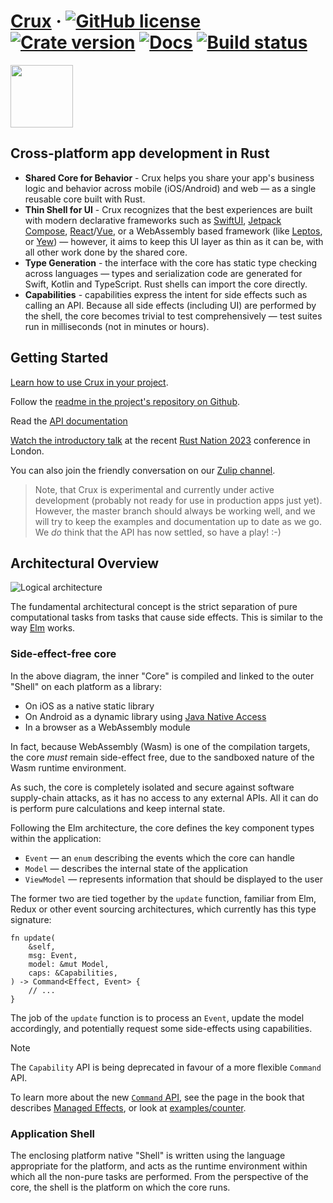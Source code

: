 # [Crux](https://red-badger.com/crux) &middot; [![GitHub license](https://img.shields.io/github/license/redbadger/crux?color=blue)](https://github.com/redbadger/crux/blob/master/LICENSE) [![Crate version](https://img.shields.io/crates/v/crux_core.svg)](https://crates.io/crates/crux_core) [![Docs](https://img.shields.io/badge/docs.rs-crux_core-green)](https://docs.rs/crux_core/) [![Build status](https://img.shields.io/github/actions/workflow/status/redbadger/crux/build.yaml)](https://github.com/redbadger/crux/actions)

<a href="https://red-badger.com/crux"><img src="./crux_logo.svg" height="100" /></a>

## Cross-platform app development in Rust

- **Shared Core for Behavior** - Crux helps you share your app's business logic
  and behavior across mobile (iOS/Android) and web — as a single reusable core
  built with Rust.
- **Thin Shell for UI** - Crux recognizes that the best experiences are built
  with modern declarative frameworks such as
  [SwiftUI](https://developer.apple.com/xcode/swiftui/),
  [Jetpack Compose](https://developer.android.com/jetpack/compose),
  [React](https://reactjs.org/)/[Vue](https://vuejs.org/), or a WebAssembly
  based framework (like [Leptos](https://leptos.dev/), or
  [Yew](https://yew.rs/)) — however, it aims to keep this UI layer as thin as it
  can be, with all other work done by the shared core.
- **Type Generation** - the interface with the core has static type checking
  across languages — types and serialization code are generated for Swift,
  Kotlin and TypeScript. Rust shells can import the core directly.
- **Capabilities** - capabilities express the intent for side effects such as
  calling an API. Because all side effects (including UI) are performed by the
  shell, the core becomes trivial to test comprehensively — test suites run in
  milliseconds (not in minutes or hours).

## Getting Started

[Learn how to use Crux in your project](https://redbadger.github.io/crux).

Follow the
[readme in the project's repository on Github](https://github.com/redbadger/crux).

Read the [API documentation](https://docs.rs/crux_core/latest/crux_core/)

[Watch the introductory talk](https://www.youtube.com/watch?v=cWCZms92-1g&t=5s)
at the recent [Rust Nation 2023](https://www.rustnationuk.com/) conference in
London.

You can also join the friendly conversation on our
[Zulip channel](https://crux-community.zulipchat.com).

> Note, that Crux is experimental and currently under active development
> (probably not ready for use in production apps just yet). However, the master
> branch should always be working well, and we will try to keep the examples and
> documentation up to date as we go. We _do_ think that the API has now settled,
> so have a play! :-)

## Architectural Overview

![Logical architecture](./architecture.svg)

The fundamental architectural concept is the strict separation of pure
computational tasks from tasks that cause side effects. This is similar to the
way [Elm](https://guide.elm-lang.org/architecture/) works.

### Side-effect-free core

In the above diagram, the inner "Core" is compiled and linked to the outer
"Shell" on each platform as a library:

- On iOS as a native static library
- On Android as a dynamic library using
  [Java Native Access](https://github.com/java-native-access/jna)
- In a browser as a WebAssembly module

In fact, because WebAssembly (Wasm) is one of the compilation targets, the core
_must_ remain side-effect free, due to the sandboxed nature of the Wasm runtime
environment.

As such, the core is completely isolated and secure against software
supply-chain attacks, as it has no access to any external APIs. All it can do is
perform pure calculations and keep internal state.

Following the Elm architecture, the core defines the key component types within
the application:

- `Event` — an `enum` describing the events which the core can handle
- `Model` — describes the internal state of the application
- `ViewModel` — represents information that should be displayed to the user

The former two are tied together by the `update` function, familiar from Elm,
Redux or other event sourcing architectures, which currently has this type
signature:

```rust,ignore
fn update(
    &self,
    msg: Event,
    model: &mut Model,
    caps: &Capabilities,
) -> Command<Effect, Event> {
    // ...
}
```

The job of the `update` function is to process an `Event`, update the model
accordingly, and potentially request some side-effects using capabilities.

<!--prettier-ignore-->
> [!NOTE]
> The `Capability` API is being deprecated in favour of a more flexible `Command` API.
>
> To learn more about the new [`Command` API](https://docs.rs/crux_core/latest/crux_core/command/index.html),
> see the page in the book that describes [Managed Effects](https://redbadger.github.io/crux/guide/effects.html),
> or look at [examples/counter](https://github.com/redbadger/crux/tree/master/examples/counter).

### Application Shell

The enclosing platform native "Shell" is written using the language appropriate
for the platform, and acts as the runtime environment within which all the
non-pure tasks are performed. From the perspective of the core, the shell is the
platform on which the core runs.
